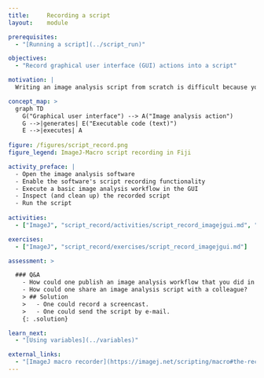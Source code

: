```yaml
---
title:     Recording a script 
layout:    module

prerequisites:
  - "[Running a script](../script_run)"

objectives:
  - "Record graphical user interface (GUI) actions into a script" 

motivation: |
  Writing an image analysis script from scratch is difficult because you need to remember all the commands needed to execute all the required actions. However, luckily some software packages have an option to record what you do in the graphical user interface into a script. This is very powerful and good to know!   

concept_map: >
  graph TD
    G("Graphical user interface") --> A("Image analysis action")
    G -->|generates| E("Executable code (text)")
    E -->|executes| A  
 
figure: /figures/script_record.png 
figure_legend: ImageJ-Macro script recording in Fiji

activity_preface: |
  - Open the image analysis software
  - Enable the software's script recording functionality
  - Execute a basic image analysis workflow in the GUI
  - Inspect (and clean up) the recorded script
  - Run the script
 
activities:
  - ["ImageJ", "script_record/activities/script_record_imagejgui.md", "markdown"]

exercises:
  - ["ImageJ", "script_record/exercises/script_record_imagejgui.md"]

assessment: >

  ### Q&A
    - How could one publish an image analysis workflow that you did in a software that only has a graphical user interface?
    - How could one share an image analysis script with a colleague?    
    > ## Solution
    >   - One could record a screencast.
    >   - One could send the script by e-mail. 
    {: .solution}

learn_next:
  - "[Using variables](../variables)"

external_links:
  - "[ImageJ macro recorder](https://imagej.net/scripting/macro#the-recorder)"
---
```


